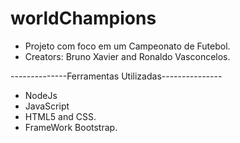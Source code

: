 # worldChampions
- Projeto com foco em um Campeonato de Futebol.
- Creators: Bruno Xavier and Ronaldo Vasconcelos.

--------------Ferramentas Utilizadas---------------
- NodeJs
- JavaScript
- HTML5 and CSS.
- FrameWork Bootstrap.
